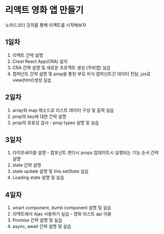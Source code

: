 # 리액트 영화 앱 만들기
 노마드코더 강의를 통해 리액트를 시작해보자

 ## 1일차
 1. 리액트 간략 설명
 2. Creat React App(CRA) 설치
 3. CRA 간략 설명 및 새로운 프로젝트 생성 (무비앱) 실습
 4. 컴퍼넌트 간략 설명 및 prop을 통한 부모 자식 컴퍼넌트간 데이터 전달, jsx로 view(html)생성 실습

 ## 2일차
 1. array와 map 메소드로 리스트 데이터 구성 및 출력 실습
 2. prop의 key에 대한 간략 설명
 3. prop의 유효성 검사 -  prop types 설명 및 실습

 ## 3일차
1. 라이프싸이클 설명 - 컴포넌트 렌더시 props 업데이트시 실행되는 기능 순서 간략 설명
2. state 간략 설명
3. state update 설명 및 this.setState 실습
4. Loading state 설명 및 실습

## 4일차
1. smart component, dumb component 설명 및 실습
2. 리액트에서 Ajax 사용하기 실습 - 영화 리스트 api 이용
3. Promise 간략 설명 및 실습
4. async, await 간략 설명 및 실습
